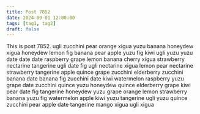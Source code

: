 ```yaml
---
title: Post 7852
date: 2024-09-01 12:00:00
tags: [tag1, tag2]
draft: false
---
```

This is post 7852.
ugli
zucchini
pear
orange
xigua
yuzu
banana
honeydew
xigua
honeydew
lemon
fig
banana
pear
apple
yuzu
fig
kiwi
ugli
yuzu
yuzu
date
date
date
raspberry
grape
lemon
banana
cherry
xigua
strawberry
nectarine
tangerine
ugli
date
fig
ugli
nectarine
xigua
lemon
pear
nectarine
strawberry
tangerine
apple
quince
grape
zucchini
elderberry
zucchini
banana
date
banana
fig
zucchini
date
kiwi
watermelon
raspberry
yuzu
grape
date
zucchini
quince
yuzu
honeydew
quince
elderberry
grape
kiwi
pear
date
fig
tangerine
honeydew
yuzu
grape
orange
lemon
strawberry
banana
yuzu
fig
watermelon
apple
kiwi
yuzu
tangerine
ugli
yuzu
quince
zucchini
pear
apple
date
tangerine
mango
xigua
ugli
xigua
